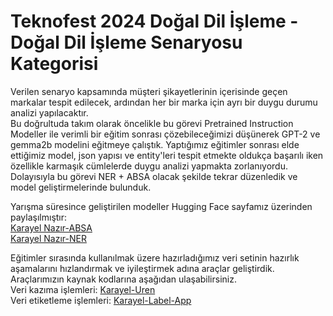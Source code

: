 # Teknofest 2024 Doğal Dil İşleme - Doğal Dil İşleme Senaryosu Kategorisi

Verilen senaryo kapsamında müşteri şikayetlerinin içerisinde geçen markalar tespit edilecek, ardından her bir marka için ayrı bir duygu durumu analizi yapılacaktır.\
Bu doğrultuda takım olarak öncelikle bu görevi Pretrained Instruction Modeller ile verimli bir eğitim sonrası çözebileceğimizi düşünerek GPT-2 ve gemma2b modelini eğitmeye çalıştık. Yaptığımız eğitimler sonrası elde ettiğimiz model, json yapısı ve entity'leri tespit etmekte oldukça başarılı iken özellikle karmaşık cümlelerde duygu analizi yapmakta zorlanıyordu. Dolayısıyla bu görevi NER + ABSA olacak şekilde tekrar düzenledik ve model geliştirmelerinde bulunduk.

Yarışma süresince geliştirilen modeller Hugging Face sayfamız üzerinden paylaşılmıştır:\
[Karayel Nazır-ABSA](https://huggingface.co/Karayel-DDI/Nazir_ABSA) \
[Karayel Nazır-NER](https://huggingface.co/Karayel-DDI/Nazir_NER)

Eğitimler sırasında kullanılmak üzere hazırladığımız veri setinin hazırlık aşamalarını hızlandırmak ve iyileştirmek adına araçlar geliştirdik. Araçlarımızın kaynak kodlarına aşağıdan ulaşabilirsiniz.\
Veri kazıma işlemleri: [Karayel-Uren](https://github.com/karayel-ddi/Karayel-Uren)\
Veri etiketleme işlemleri: [Karayel-Label-App](https://github.com/karayel-ddi/Karayel-Label-App)
  
